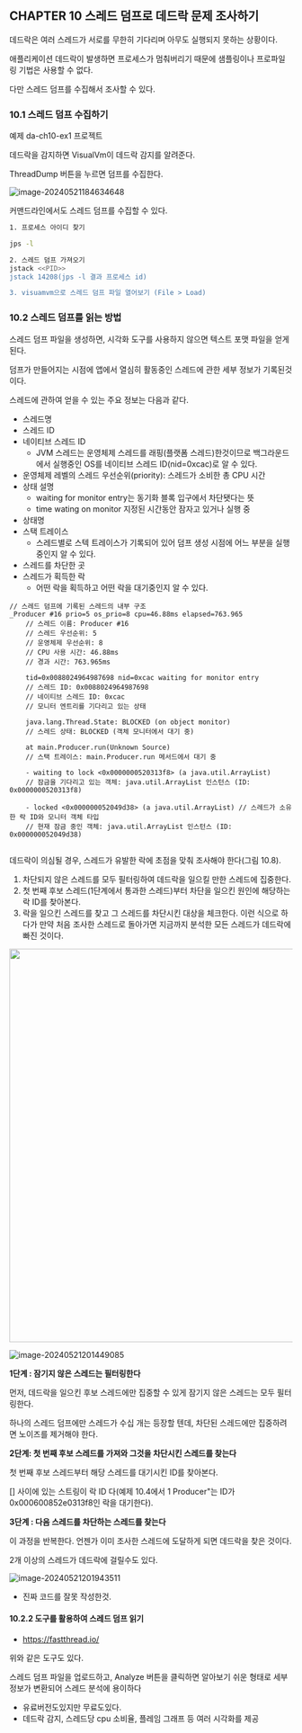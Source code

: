 ## CHAPTER 10 스레드 덤프로 데드락 문제 조사하기

데드락은 여러 스레드가 서로를 무한히 기다리며 아무도 실행되지 못하는 상황이다.

애플리케이션 데드락이 발생하면 프로세스가 멈춰버리기 때문에 샘플링이나 프로파일링 기법은 사용할 수 없다.

다만 스레드 덤프를 수집해서 조사할 수 있다. 

### 10.1 스레드 덤프 수집하기

예제 da-ch10-ex1 프로젝트



데드락을 감지하면 VisualVm이 데드락 감지를 알려준다.

ThreadDump 버튼을 누르면 덤프를 수집한다.

![image-20240521184634648](./images//image-20240521184634648.png)

커맨드라인에서도 스레드 덤프를 수집할 수 있다.

```sh
1. 프로세스 아이디 찾기

jps -l

2. 스레드 덤프 가져오기
jstack <<PID>>
jstack 14208(jps -l 결과 프로세스 id)

3. visuamvm으로 스레드 덤프 파일 열어보기 (File > Load)
```

### 10.2 스레드 덤프를 읽는 방법

스레드 덤프 파일을 생성하면, 시각화 도구를 사용하지 않으면 텍스트 포맷 파일을 얻게된다. 

덤프가 만들어지는 시점에 앱에서 열심히 활동중인 스레드에 관한 세부 정보가 기록된것이다. 

스레드에 관하여 얻을 수 있는 주요 정보는 다음과 같다.

- ﻿﻿스레드명
- ﻿﻿스레드 ID
- ﻿﻿네이티브 스레드 ID
    - JVM 스레드는 운영체제 스레드를 래핑(플랫폼 스레드)한것이므로 백그라운드에서 실행중인 OS를 네이티브 스레드 ID(nid=0xcac)로 알 수 있다.
- ﻿﻿운영체제 레벨의 스레드 우선순위(priority): 스레드가 소비한 총 CPU 시간
- ﻿﻿상태 설명
    - waiting for monitor entry는 동기화 블록 입구에서 차단됏다는 뜻
    - time wating on monitor 지정된 시간동안 잠자고 있거나 실행 중 
- ﻿﻿상태명
- ﻿﻿스택 트레이스
    - 스레드별로 스텍 트레이스가 기록되어 있어 덤프 생성 시점에 어느 부분을 실행중인지 알 수 있다. 
- ﻿﻿스레드를 차단한 곳
- ﻿﻿스레드가 획득한 락
    - 어떤 락을 획득하고 어떤 락을 대기중인지 알 수 있다. 

```
// 스레드 덤프에 기록된 스레드의 내부 구조 
_Producer #16 prio=5 os_prio=8 cpu=46.88ms elapsed=763.965
    // 스레드 이름: Producer #16
    // 스레드 우선순위: 5
    // 운영체제 우선순위: 8
    // CPU 사용 시간: 46.88ms
    // 경과 시간: 763.965ms

    tid=0x0088024964987698 nid=0xcac waiting for monitor entry
    // 스레드 ID: 0x0088024964987698
    // 네이티브 스레드 ID: 0xcac
    // 모니터 엔트리를 기다리고 있는 상태

    java.lang.Thread.State: BLOCKED (on object monitor)
    // 스레드 상태: BLOCKED (객체 모니터에서 대기 중)
    
    at main.Producer.run(Unknown Source)
    // 스택 트레이스: main.Producer.run 메서드에서 대기 중

    - waiting to lock <0x0000000520313f8> (a java.util.ArrayList)
    // 잠금을 기다리고 있는 객체: java.util.ArrayList 인스턴스 (ID: 0x0000000520313f8)

    - locked <0x000000052049d38> (a java.util.ArrayList) // 스레드가 소유한 락 ID와 모니터 객체 타입
    // 현재 잠금 중인 객체: java.util.ArrayList 인스턴스 (ID: 0x000000052049d38)


```

데드락이 의심될 경우, 스레드가 유발한 락에 초점을 맞춰 조사해야 한다(그림 10.8).

1. ﻿﻿﻿차단되지 않은 스레드를 모두 필터링하여 데드락을 일으킬 만한 스레드에 집중한다.
2. ﻿﻿﻿첫 번째 후보 스레드(1단계에서 통과한 스레드)부터 차단을 일으킨 원인에 해당하는 락 ID를 찾아본다.
3. ﻿﻿﻿락을 일으킨 스레드를 찾고 그 스레드를 차단시킨 대상을 체크한다. 이런 식으로 하다가 만약 처음 조사한 스레드로 돌아가면 지금까지 분석한 모든 스레드가 데드락에 빠진 것이다.

<img src="./images//image-20240521201230069.png" width = 700>

![image-20240521201449085](./images//image-20240521201449085.png)

**1단계 : 잠기지 않은 스레드는 필터링한다**

먼저, 데드락을 일으킨 후보 스레드에만 집중할 수 있게 잠기지 않은 스레드는 모두 필터링한다. 

하나의 스레드 덤프에만 스레드가 수십 개는 등장할 텐데, 차단된 스레드에만 집중하려면 노이즈를 제거해야 한다.

**2단계: 첫 번째 후보 스레드를 가져와 그것을 차단시킨 스레드를 찾는다**

첫 번째 후보 스레드부터 해당 스레드를 대기시킨 ID를 찾아본다. 

[] 사이에 있는 스트링이 락 ID 다(예제 10.4에서 1 Producer"는 ID가 0x000600852e0313f8인 락을 대기한다).

**3단계 : 다음 스레드를 차단하는 스레드를 찾는다**

이 과정을 반복한다. 언젠가 이미 조사한 스레드에 도달하게 되면 데드락을 찾은 것이다.



2개 이상의 스레드가 데드락에 걸릴수도 있다.

![image-20240521201943511](./images//image-20240521201943511.png)

* 진짜 코드를 잘못 작성한것. 

#### 10.2.2 도구를 활용하여 스레드 덤프 읽기

* https://fastthread.io/

위와 같은 도구도 있다. 

스레드 덤프 파일을 업로드하고, Analyze 버튼을 클릭하면 알아보기 쉬운 형태로 세부정보가 변환되어 스레드 분석에 용이하다

* 유료버전도있지만 무료도있다. 
* 데드락 감지, 스레드당 cpu 소비율, 플레임 그래프 등 여러 시각화를 제공 